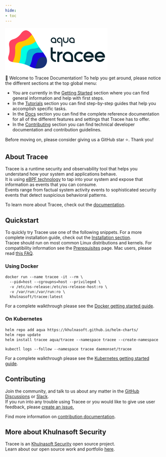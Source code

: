 ```yaml
---
hide:
- toc
---
```

![Tracee Logo >](images/tracee.png)

👋 Welcome to Tracee Documentation! To help you get around, please notice the different sections at the top global menu:

- You are currently in the [Getting Started](./) section where you can find general information and help with first steps.
- In the [Tutorials](./tutorials/overview) section you can find step-by-step guides that help you accomplish specific tasks.
- In the [Docs](./docs/overview) section you can find the complete reference documentation for all of the different features and settings that Tracee has to offer.
- In the [Contributing](./contributing/overview) section you can find technical developer documentation and contribution guidelines.

<!-- links that differ between docs and readme -->
[installation]:./docs/install/index.md
[docker-guide]:./docs/install/docker.md
[kubernetes-guide]:./docs/install/kubernetes.md
[prereqs]:./docs/install/prerequisites.md
[macfaq]:./docs/advanced/mac.md
<!-- everything below is copied from readme -->

Before moving on, please consider giving us a GitHub star ⭐️. Thank you!

## About Tracee

Tracee is a runtime security and observability tool that helps you understand how your system and applications behave.  
It is using [eBPF technology](https://ebpf.io/what-is-ebpf/) to tap into your system and expose that information as events that you can consume.  
Events range from factual system activity events to sophisticated security events that detect suspicious behavioral patterns.

To learn more about Tracee, check out the [documentation](https://khulnasoft.github.io/tracee/). 

## Quickstart

To quickly try Tracee use one of the following snippets. For a more complete installation guide, check out the [Installation section][installation].  
Tracee should run on most common Linux distributions and kernels. For compatibility information see the [Prerequisites][prereqs] page. Mac users, please read [this FAQ](macfaq).

### Using Docker

```shell
docker run --name tracee -it --rm \
  --pid=host --cgroupns=host --privileged \
  -v /etc/os-release:/etc/os-release-host:ro \
  -v /var/run:/var/run:ro \
  khulnasoft/tracee:latest
```

For a complete walkthrough please see the [Docker getting started guide][docker-guide].

### On Kubernetes

```shell
helm repo add aqua https://khulnasoft.github.io/helm-charts/
helm repo update
helm install tracee aqua/tracee --namespace tracee --create-namespace
```

```shell
kubectl logs --follow --namespace tracee daemonset/tracee
```

For a complete walkthrough please see the [Kubernetes getting started guide][kubernetes-guide].

## Contributing
  
Join the community, and talk to us about any matter in the [GitHub Discussions](https://github.com/khulnasoft/tracee/discussions) or [Slack](https://slack.khulnasoft.com).  
If you run into any trouble using Tracee or you would like to give use user feedback, please [create an issue.](https://github.com/khulnasoft/tracee/issues)

Find more information on [contribution documentation](./contributing/overview/).

## More about Khulnasoft Security

Tracee is an [Khulnasoft Security](https://khulnasoft.com) open source project.  
Learn about our open source work and portfolio [here](https://www.khulnasoft.com/products/open-source-projects/).

